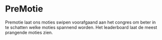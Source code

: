 # PreMotie
Premotie laat ons moties swipen voorafgaand aan het congres om beter in te schatten welke moties spannend worden. Het leaderboard laat de meest prangende moties zien.

